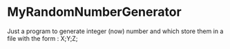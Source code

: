 # MyRandomNumberGenerator
Just a program to generate integer (now) number 
and which store them in a file with the form : X;Y;Z;
